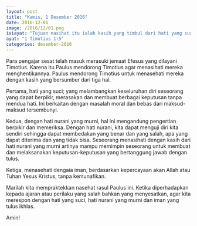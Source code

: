 ```yaml
---
layout: post
title: "Kamis, 1 Desember 2016"
date: 2016-12-01
image: /2016/12/01.png
isiayat: "Tujuan nasihat itu ialah kasih yang timbul dari hati yang suci, dari hati nurani yang murni dan dari iman yang tulus ikhlas."
ayat: "1 Timotius 1:5"
categories: desember-2016
---
```


Para pengajar sesat telah masuk merasuki jemaat Efesus yang dilayani Timotius. Karena itu Paulus mendorong Timotius agar menasihati mereka menghentikannya. Paulus mendorong Timotius untuk menasehati mereka dengan kasih yang bersumber dari tiga hal.

Pertama, hati yang suci; yang melambangkan keseluruhan diri seseorang yang dapat berpikir, merasakan dan membuat berbagai keputusan tanpa mendua hati. Ini berkaitan dengan masalah moral dan bebas dari maksud-maksud tersembunyi.

Kedua, dengan hati nurani yang murni, hal ini mengandung pengertian berpikir dan memeriksa. Dengan hati nurani, kita dapat menguji diri kita sendiri sehingga dapat membedakan yang benar dan yang salah, apa yang dapat diterima dan yang tidak bisa. Seseorang menasihati dengan kasih dari hati nurani yang murni artinya mampu memimpin seseorang untuk membuat dan melaksanakan keputusan-keputusan yang bertanggung jawab dengan tulus.

Ketiga, menasehati dengaia iman, berdasarkan kepercayaan akan Allah atau Tuhan Yesus Kristus, tanpa kemunafikan.

Marilah kita mempraktekkan nasehat rasul Paulus ini. Ketika diperhadapkan kepada ajaran atau perilaku yang salah bahkan yang menyesatkan, agar kita merespon dengan hati yang suci, hati nurani yang murni dan iman yang tulus ikhlas.

Amin!